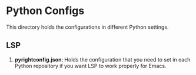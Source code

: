 # Python Configs
 This directory holds the configurations in different Python settings.
## LSP
1. **pyrightconfig.json**: Holds the configuration that you need to set in each Python repository if you want LSP to work properly for Emacs.
